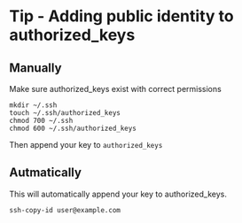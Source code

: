# Tip - Adding public identity to authorized_keys

## Manually

Make sure authorized_keys exist with correct permissions

```
mkdir ~/.ssh
touch ~/.ssh/authorized_keys
chmod 700 ~/.ssh
chmod 600 ~/.ssh/authorized_keys
```

Then append your key to `authorized_keys`

## Autmatically

This will automatically append your key to authorized_keys.

`ssh-copy-id user@example.com`
